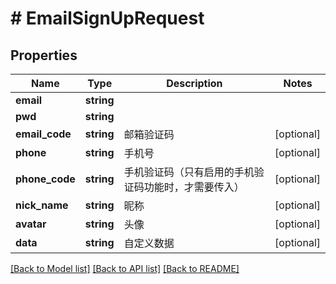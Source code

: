 # # EmailSignUpRequest

## Properties

Name | Type | Description | Notes
------------ | ------------- | ------------- | -------------
**email** | **string** |  |
**pwd** | **string** |  |
**email_code** | **string** | 邮箱验证码 | [optional]
**phone** | **string** | 手机号 | [optional]
**phone_code** | **string** | 手机验证码（只有启用的手机验证码功能时，才需要传入） | [optional]
**nick_name** | **string** | 昵称 | [optional]
**avatar** | **string** | 头像 | [optional]
**data** | **string** | 自定义数据 | [optional]

[[Back to Model list]](../../README.md#models) [[Back to API list]](../../README.md#endpoints) [[Back to README]](../../README.md)
